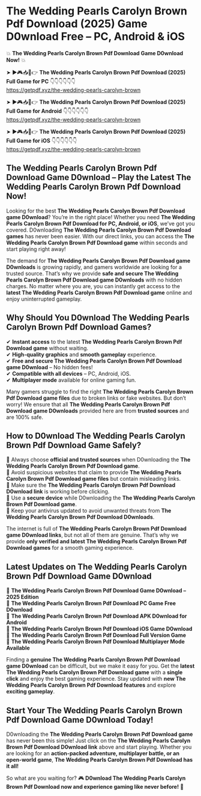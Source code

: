 # The Wedding Pearls Carolyn Brown Pdf Download (2025) Game D0wnload Free – PC, Android & iOS

💥 **The Wedding Pearls Carolyn Brown Pdf Download Game D0wnload Now!** 💥  

➤ ►🎮📥📱👉 **The Wedding Pearls Carolyn Brown Pdf Download (2025) Full Game for PC** 👇👇👇👇👇👇  
https://getpdf.xyz/the-wedding-pearls-carolyn-brown  

➤ ►🎮📥📱👉 **The Wedding Pearls Carolyn Brown Pdf Download (2025) Full Game for Android** 👇👇👇👇👇👇  
https://getpdf.xyz/the-wedding-pearls-carolyn-brown  

➤ ►🎮📥📱👉 **The Wedding Pearls Carolyn Brown Pdf Download (2025) Full Game for iOS** 👇👇👇👇👇👇  
https://getpdf.xyz/the-wedding-pearls-carolyn-brown  

## The Wedding Pearls Carolyn Brown Pdf Download Game D0wnload – Play the Latest The Wedding Pearls Carolyn Brown Pdf Download Now!

Looking for the best **The Wedding Pearls Carolyn Brown Pdf Download game D0wnload**? You’re in the right place! Whether you need **The Wedding Pearls Carolyn Brown Pdf Download for PC, Android, or iOS**, we’ve got you covered. D0wnloading **The Wedding Pearls Carolyn Brown Pdf Download games** has never been easier. With our direct links, you can access the **The Wedding Pearls Carolyn Brown Pdf Download game** within seconds and start playing right away!  

The demand for **The Wedding Pearls Carolyn Brown Pdf Download game D0wnloads** is growing rapidly, and gamers worldwide are looking for a trusted source. That’s why we provide **safe and secure The Wedding Pearls Carolyn Brown Pdf Download game D0wnloads** with no hidden charges. No matter where you are, you can instantly get access to the **latest The Wedding Pearls Carolyn Brown Pdf Download game** online and enjoy uninterrupted gameplay.  

## **Why Should You D0wnload The Wedding Pearls Carolyn Brown Pdf Download Games?**  

✔ **Instant access** to the latest **The Wedding Pearls Carolyn Brown Pdf Download game** without waiting.  
✔ **High-quality graphics** and **smooth gameplay** experience.  
✔ **Free and secure The Wedding Pearls Carolyn Brown Pdf Download game D0wnload** – No hidden fees!  
✔ **Compatible with all devices** – PC, Android, iOS.  
✔ **Multiplayer mode** available for online gaming fun.  

Many gamers struggle to find the right **The Wedding Pearls Carolyn Brown Pdf Download game files** due to broken links or fake websites. But don’t worry! We ensure that all **The Wedding Pearls Carolyn Brown Pdf Download game D0wnloads** provided here are from **trusted sources** and are 100% safe.  

## **How to D0wnload The Wedding Pearls Carolyn Brown Pdf Download Game Safely?**  

📌 Always choose **official and trusted sources** when D0wnloading the **The Wedding Pearls Carolyn Brown Pdf Download game**.  
📌 Avoid suspicious websites that claim to provide **The Wedding Pearls Carolyn Brown Pdf Download game files** but contain misleading links.  
📌 Make sure the **The Wedding Pearls Carolyn Brown Pdf Download D0wnload link** is working before clicking.  
📌 Use a **secure device** while D0wnloading the **The Wedding Pearls Carolyn Brown Pdf Download game**.  
📌 Keep your antivirus updated to avoid unwanted threats from **The Wedding Pearls Carolyn Brown Pdf Download D0wnloads**.  

The internet is full of **The Wedding Pearls Carolyn Brown Pdf Download game D0wnload links**, but not all of them are genuine. That’s why we provide **only verified and latest The Wedding Pearls Carolyn Brown Pdf Download games** for a smooth gaming experience.  

## **Latest Updates on The Wedding Pearls Carolyn Brown Pdf Download Game D0wnload**  

🔹 **The Wedding Pearls Carolyn Brown Pdf Download Game D0wnload – 2025 Edition**  
🔹 **The Wedding Pearls Carolyn Brown Pdf Download PC Game Free D0wnload**  
🔹 **The Wedding Pearls Carolyn Brown Pdf Download APK D0wnload for Android**  
🔹 **The Wedding Pearls Carolyn Brown Pdf Download iOS Game D0wnload**  
🔹 **The Wedding Pearls Carolyn Brown Pdf Download Full Version Game**  
🔹 **The Wedding Pearls Carolyn Brown Pdf Download Multiplayer Mode Available**  

Finding a **genuine The Wedding Pearls Carolyn Brown Pdf Download game D0wnload** can be difficult, but we make it easy for you. Get the **latest The Wedding Pearls Carolyn Brown Pdf Download game** with a **single click** and enjoy the best gaming experience. Stay updated with **new The Wedding Pearls Carolyn Brown Pdf Download features** and explore **exciting gameplay**.  

## **Start Your The Wedding Pearls Carolyn Brown Pdf Download Game D0wnload Today!**  

D0wnloading the **The Wedding Pearls Carolyn Brown Pdf Download game** has never been this simple! Just click on the **The Wedding Pearls Carolyn Brown Pdf Download D0wnload link** above and start playing. Whether you are looking for an **action-packed adventure, multiplayer battle, or an open-world game**, **The Wedding Pearls Carolyn Brown Pdf Download has it all!**  

So what are you waiting for? 🎮 **D0wnload The Wedding Pearls Carolyn Brown Pdf Download now and experience gaming like never before!** 🚀  